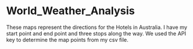 # World_Weather_Analysis
These maps represent the directions for the Hotels in Australia. I have my start point and end point and three stops along the way. We used the API key to determine the map points from my csv file.
